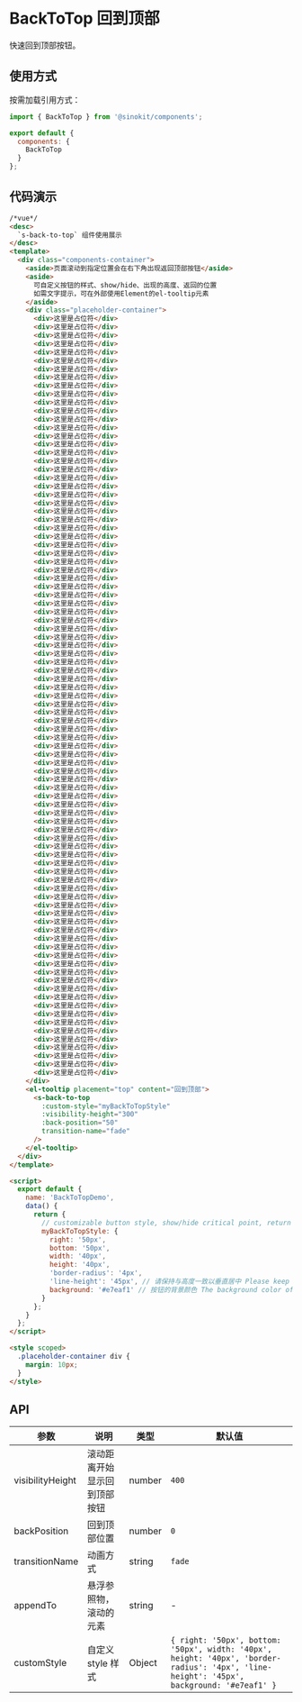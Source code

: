 # BackToTop 回到顶部

快速回到顶部按钮。

## 使用方式

按需加载引用方式：

```javascript
import { BackToTop } from '@sinokit/components';

export default {
  components: {
    BackToTop
  }
};
```

## 代码演示

```html
/*vue*/
<desc>
  `s-back-to-top` 组件使用展示
</desc>
<template>
  <div class="components-container">
    <aside>页面滚动到指定位置会在右下角出现返回顶部按钮</aside>
    <aside>
      可自定义按钮的样式、show/hide、出现的高度、返回的位置
      如需文字提示，可在外部使用Element的el-tooltip元素
    </aside>
    <div class="placeholder-container">
      <div>这里是占位符</div>
      <div>这里是占位符</div>
      <div>这里是占位符</div>
      <div>这里是占位符</div>
      <div>这里是占位符</div>
      <div>这里是占位符</div>
      <div>这里是占位符</div>
      <div>这里是占位符</div>
      <div>这里是占位符</div>
      <div>这里是占位符</div>
      <div>这里是占位符</div>
      <div>这里是占位符</div>
      <div>这里是占位符</div>
      <div>这里是占位符</div>
      <div>这里是占位符</div>
      <div>这里是占位符</div>
      <div>这里是占位符</div>
      <div>这里是占位符</div>
      <div>这里是占位符</div>
      <div>这里是占位符</div>
      <div>这里是占位符</div>
      <div>这里是占位符</div>
      <div>这里是占位符</div>
      <div>这里是占位符</div>
      <div>这里是占位符</div>
      <div>这里是占位符</div>
      <div>这里是占位符</div>
      <div>这里是占位符</div>
      <div>这里是占位符</div>
      <div>这里是占位符</div>
      <div>这里是占位符</div>
      <div>这里是占位符</div>
      <div>这里是占位符</div>
      <div>这里是占位符</div>
      <div>这里是占位符</div>
      <div>这里是占位符</div>
      <div>这里是占位符</div>
      <div>这里是占位符</div>
      <div>这里是占位符</div>
      <div>这里是占位符</div>
      <div>这里是占位符</div>
      <div>这里是占位符</div>
      <div>这里是占位符</div>
      <div>这里是占位符</div>
      <div>这里是占位符</div>
      <div>这里是占位符</div>
      <div>这里是占位符</div>
      <div>这里是占位符</div>
      <div>这里是占位符</div>
      <div>这里是占位符</div>
      <div>这里是占位符</div>
      <div>这里是占位符</div>
      <div>这里是占位符</div>
      <div>这里是占位符</div>
      <div>这里是占位符</div>
      <div>这里是占位符</div>
      <div>这里是占位符</div>
      <div>这里是占位符</div>
      <div>这里是占位符</div>
      <div>这里是占位符</div>
      <div>这里是占位符</div>
      <div>这里是占位符</div>
      <div>这里是占位符</div>
      <div>这里是占位符</div>
      <div>这里是占位符</div>
      <div>这里是占位符</div>
      <div>这里是占位符</div>
      <div>这里是占位符</div>
      <div>这里是占位符</div>
      <div>这里是占位符</div>
      <div>这里是占位符</div>
      <div>这里是占位符</div>
      <div>这里是占位符</div>
      <div>这里是占位符</div>
      <div>这里是占位符</div>
      <div>这里是占位符</div>
      <div>这里是占位符</div>
      <div>这里是占位符</div>
      <div>这里是占位符</div>
      <div>这里是占位符</div>
      <div>这里是占位符</div>
      <div>这里是占位符</div>
      <div>这里是占位符</div>
      <div>这里是占位符</div>
      <div>这里是占位符</div>
      <div>这里是占位符</div>
      <div>这里是占位符</div>
      <div>这里是占位符</div>
      <div>这里是占位符</div>
      <div>这里是占位符</div>
      <div>这里是占位符</div>
    </div>
    <el-tooltip placement="top" content="回到顶部">
      <s-back-to-top
        :custom-style="myBackToTopStyle"
        :visibility-height="300"
        :back-position="50"
        transition-name="fade"
      />
    </el-tooltip>
  </div>
</template>

<script>
  export default {
    name: 'BackToTopDemo',
    data() {
      return {
        // customizable button style, show/hide critical point, return position
        myBackToTopStyle: {
          right: '50px',
          bottom: '50px',
          width: '40px',
          height: '40px',
          'border-radius': '4px',
          'line-height': '45px', // 请保持与高度一致以垂直居中 Please keep consistent with height to center vertically
          background: '#e7eaf1' // 按钮的背景颜色 The background color of the button
        }
      };
    }
  };
</script>

<style scoped>
  .placeholder-container div {
    margin: 10px;
  }
</style>
```

## API

| 参数             | 说明                         | 类型   | 默认值                                                                                                                                   |
| ---------------- | ---------------------------- | ------ | ---------------------------------------------------------------------------------------------------------------------------------------- |
| visibilityHeight | 滚动距离开始显示回到顶部按钮 | number | `400`                                                                                                                                    |
| backPosition     | 回到顶部位置                 | number | `0`                                                                                                                                      |
| transitionName   | 动画方式                     | string | `fade`                                                                                                                                   |
| appendTo         | 悬浮参照物，滚动的元素       | string | -                                                                                                                                        |
| customStyle      | 自定义 style 样式            | Object | `{ right: '50px', bottom: '50px', width: '40px', height: '40px', 'border-radius': '4px', 'line-height': '45px', background: '#e7eaf1' }` |
